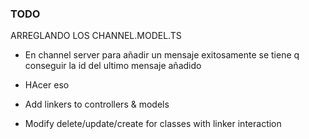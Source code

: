 ### TODO

ARREGLANDO LOS CHANNEL.MODEL.TS
- En channel server para añadir un mensaje exitosamente se tiene q conseguir la id del ultimo mensaje añadido
- HAcer eso


- Add linkers to controllers & models
- Modify delete/update/create for classes with linker interaction